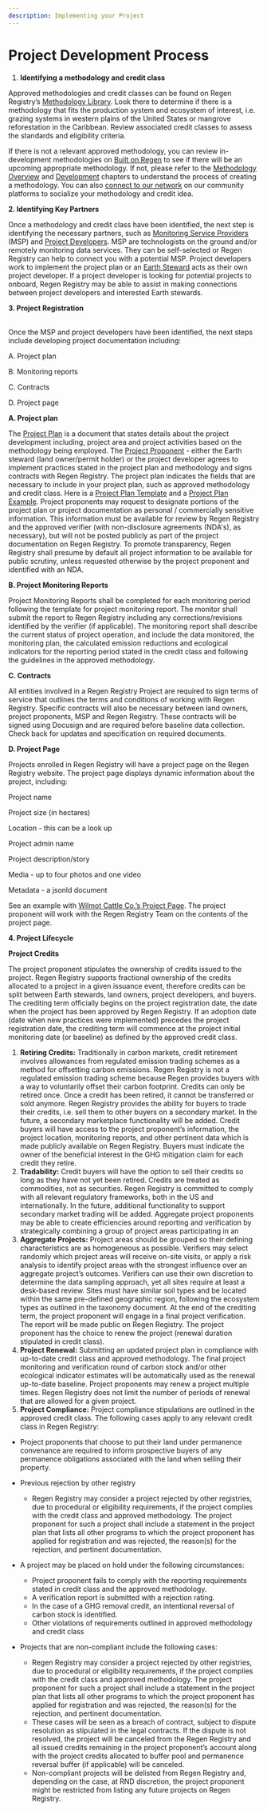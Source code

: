 ```yaml
---
description: Implementing your Project
---
```


# Project Development Process

1. **Identifying a methodology and credit class**&#x20;

Approved methodologies and credit classes can be found on Regen Registry’s [Methodology Library](http://localhost:5000/o/HLlZLPGRtuSIEfuq1a8I/s/H1QmzemVpWDCJv0QlPOj/). Look there to determine if there is a methodology that fits the production system and ecosystem of interest, i.e. grazing systems in western plains of the United States or mangrove reforestation in the Caribbean. Review associated credit classes to assess the standards and eligibility criteria.&#x20;

If there is not a relevant approved methodology, you can review in-development methodologies on [Built on Regen](https://www.notion.so/regennetwork/Built-On-Regen-Network-c6266114116842e389258747454f9f07) to see if there will be an upcoming appropriate methodology. If not, please refer to the [Methodology Overview](../monitoring/monitoring-overview.md) and [Development](broken-reference) chapters to understand the process of creating a methodology. You can also [connect to our network](https://www.notion.so/regennetwork/Community-Resources-5ec875b3086648a0b4b56660b9603fb7) on our community platforms to socialize your methodology and credit idea.

**2. Identifying Key Partners**&#x20;

Once a methodology and credit class have been identified, the next step is identifying the necessary partners, such as [Monitoring Service Providers](../regen-registry-overview/users.md#user-definitions) (MSP) and [Project Developers](../regen-registry-overview/users.md#user-definitions). MSP are technologists on the ground and/or remotely monitoring data services. They can be self-selected or Regen Registry can help to connect you with a potential MSP.  Project developers work to implement the project plan or an [Earth Steward](../regen-registry-overview/users.md#user-definitions) acts as their own project developer. If a project developer is looking for potential projects to onboard, Regen Registry may be able to assist in making connections between project developers and interested Earth stewards.&#x20;

**3. Project Registration**

\
Once the MSP and project developers have been identified, the next steps include developing project documentation including:&#x20;

A. Project plan&#x20;

B. Monitoring reports&#x20;

C. Contracts&#x20;

D. Project page&#x20;

&#x20;**A. Project plan**&#x20;

The [Project Plan](../regen-registry-overview/users.md#process-definitions) is a document that states details about the project development including, project area and project activities based on the methodology being employed. The [Project Proponent](../regen-registry-overview/users.md#user-definitions) - either the Earth steward (land owner/permit holder) or the project developer agrees to implement practices stated in the project plan and methodology and signs contracts with Regen Registry.  The project plan indicates the fields that are necessary to include in your project plan, such as approved methodology and credit class. Here is a [Project Plan Template](project-plan-template/) and a [Project Plan Example](project-plan-template/project-plan-example.md). Project proponents may request to designate portions of the project plan or project documentation as personal / commercially sensitive information. This information must be available for review by Regen Registry and the approved verifier (with non-disclosure agreements (NDA's), as necessary), but will not be posted publicly as part of the project documentation on Regen Registry.  To promote transparency, Regen Registry shall presume by default all project information to be available for public scrutiny, unless requested otherwise by the project proponent and identified with an NDA.

**B. Project Monitoring Reports**

&#x20;Project Monitoring Reports shall be completed for each monitoring period following the template for project monitoring report. The monitor shall submit the report to Regen Registry including any corrections/revisions identified by the verifier (if applicable). The monitoring report shall describe the current status of project operation, and include the data monitored, the monitoring plan, the calculated emission reductions and ecological indicators for the reporting period stated in the credit class and following the guidelines in the approved methodology.&#x20;

**C. Contracts**&#x20;

All entities involved in a Regen Registry Project are required to sign terms of service that outlines the terms and conditions of working with Regen Registry. Specific contracts will also be necessary between land owners, project proponents, MSP and Regen Registry. These contracts will be signed using Docusign and are required before baseline data collection. Check back for updates and specification on required documents.

**D. Project Page**

Projects enrolled in Regen Registry will have a project page on the Regen Registry website. The project page displays dynamic information about the project, including:&#x20;

Project name&#x20;

Project size (in hectares)&#x20;

Location - this can be a look up&#x20;

Project admin name&#x20;

Project description/story&#x20;

Media - up to four photos and one video&#x20;

Metadata - a jsonld document

See an example with [Wilmot Cattle Co.’s Project Page](https://registry.regen.network/projects/wilmot). The project proponent will work with the Regen Registry Team on the contents of the project page.

**4. Project Lifecycle**&#x20;

**Project Credits**&#x20;

The project proponent stipulates the ownership of credits issued to the project. Regen Registry supports fractional ownership of the credits allocated to a project in a given issuance event, therefore credits can be split between Earth stewards, land owners, project developers, and buyers. The crediting term officially begins on the project registration date, the date when the project has been approved by Regen Registry. If an adoption date (date when new practices were implemented) precedes the project registration date, the crediting term will commence at the project initial monitoring date (or baseline) as defined by the approved credit class.&#x20;

1. **Retiring Credits:** Traditionally in carbon markets, credit retirement involves allowances from regulated emission trading schemes as a method for offsetting carbon emissions. Regen Registry is not a regulated emission trading scheme because Regen provides buyers with a way to voluntarily offset their carbon footprint. Credits can only be retired once. Once a credit has been retired, it cannot be transferred or sold anymore. Regen Registry provides the ability for buyers to trade their credits, i.e. sell them to other buyers on a secondary market. In the future, a secondary marketplace functionality will be added. Credit buyers will have access to the project proponent’s information, the project location, monitoring reports, and other pertinent data which is made publicly available on Regen Registry. Buyers must indicate the owner of the beneficial interest in the GHG mitigation claim for each credit they retire.&#x20;
2. **Tradability:** Credit buyers will have the option to sell their credits so long as they have not yet been retired. Credits are treated as commodities, not as securities. Regen Registry is committed to comply with all relevant regulatory frameworks, both in the US and internationally. In the future, additional functionality to support secondary market trading will be added. Aggregate project proponents may be able to create efficiencies around reporting and verification by strategically combining a group of project areas participating in an&#x20;
3. **Aggregate Projects:** Project areas should be grouped so their defining characteristics are as homogeneous as possible. Verifiers may select randomly which project areas will receive on-site visits, or apply a risk analysis to identify project areas with the strongest influence over an aggregate project’s outcomes. Verifiers can use their own discretion to determine the data sampling approach, yet all sites require at least a desk-based review. Sites must have similar soil types and be located within the same pre-defined geographic region, following the ecosystem types as outlined in the taxonomy document. At the end of the crediting term, the project proponent will engage in a final project verification. The report will be made public on Regen Registry. The project proponent has the choice to renew the project (renewal duration stipulated in credit class).&#x20;
4. **Project Renewal:** Submitting an updated project plan in compliance with up-to-date credit class and approved methodology. The final project monitoring and verification round of carbon stock and/or other ecological indicator estimates will be automatically used as the renewal up-to-date baseline. Project proponents may renew a project multiple times. Regen Registry does not limit the number of periods of renewal that are allowed for a given project.
5. **Project Compliance:** Project compliance stipulations are outlined in the approved credit class. The following cases apply to any relevant credit class in Regen Registry:

* Project proponents that choose to put their land under permanence convenance are required to inform prospective buyers of any permanence obligations associated with the land when selling their property.
* Previous rejection by other registry&#x20;
  * Regen Registry may consider a project rejected by other registries, due to procedural or eligibility requirements, if the project complies with the credit class and approved methodology. The project proponent for such a project shall include a statement in the project plan that lists all other programs to which the project proponent has applied for registration and was rejected, the reason(s) for the rejection, and pertinent documentation.
*   A project may be placed on hold under the following circumstances:

    * Project proponent fails to comply with the reporting requirements stated in credit class and the approved methodology.&#x20;
    * A verification report is submitted with a rejection rating.&#x20;
    * In the case of a GHG removal credit, an intentional reversal of carbon stock is identified.&#x20;
    * Other violations of requirements outlined in approved methodology and credit class&#x20;


* Projects that are non-compliant include the following cases:&#x20;
  * Regen Registry may consider a project rejected by other registries, due to procedural or eligibility requirements, if the project complies with the credit class and approved methodology. The project proponent for such a project shall include a statement in the project plan that lists all other programs to which the project proponent has applied for registration and was rejected, the reason(s) for the rejection, and pertinent documentation.&#x20;
  * These cases will be seen as a breach of contract, subject to dispute resolution as stipulated in the legal contracts. If the dispute is not resolved, the project will be canceled from the Regen Registry and all issued credits remaining in the project proponent’s account along with the project credits allocated to buffer pool and permanence reversal buffer (if applicable) will be canceled.&#x20;
  * Non-compliant projects will be delisted from Regen Registry and, depending on the case, at RND discretion, the project proponent might be restricted from listing any future projects on Regen Registry.
